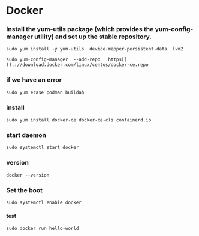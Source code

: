 # Docker
### Install the yum-utils package (which provides the yum-config-manager utility) and set up the stable repository.
```
sudo yum install -y yum-utils  device-mapper-persistent-data  lvm2

sudo yum-config-manager  --add-repo   https[]():://download.docker.com/linux/centos/docker-ce.repo
```
### if we have an error
```
sudo yum erase podman buildah
```
### install
```
sudo yum install docker-ce docker-ce-cli containerd.io
```

### start daemon
```
sudo systemctl start docker
```

### version
```
docker --version
```

### Set the boot
```
sudo systemctl enable docker
```

#### test
```
sudo docker run hello-world
```